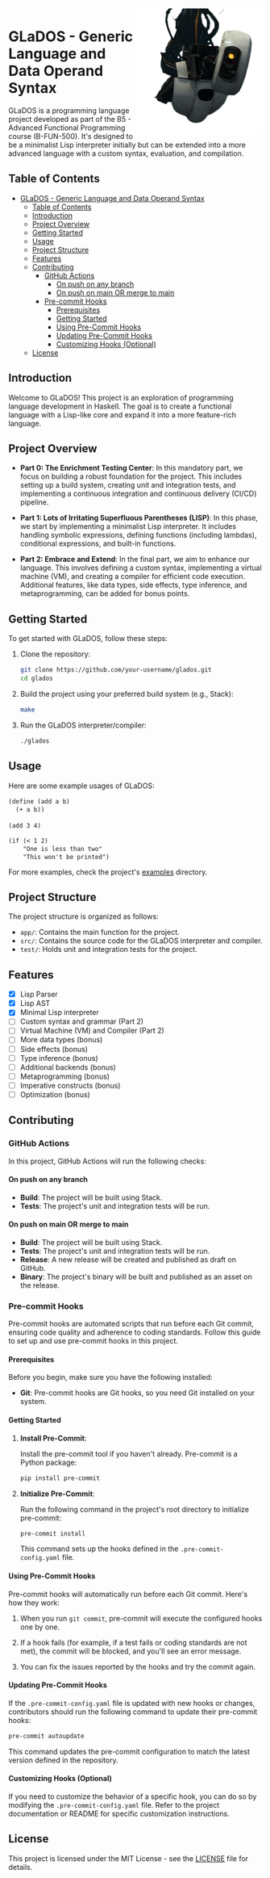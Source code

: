 <img src="images/glados_logo.png" alt="GLaDOS Logo" width=250 height=250 align="right" />

# GLaDOS - Generic Language and Data Operand Syntax

GLaDOS is a programming language project developed as part of the B5 - Advanced Functional Programming course (B-FUN-500). It's designed to be a minimalist Lisp interpreter initially but can be extended into a more advanced language with a custom syntax, evaluation, and compilation.

## Table of Contents

- [GLaDOS - Generic Language and Data Operand Syntax](#glados---generic-language-and-data-operand-syntax)
  - [Table of Contents](#table-of-contents)
  - [Introduction](#introduction)
  - [Project Overview](#project-overview)
  - [Getting Started](#getting-started)
  - [Usage](#usage)
  - [Project Structure](#project-structure)
  - [Features](#features)
  - [Contributing](#contributing)
    - [GitHub Actions](#github-actions)
      - [On push on any branch](#on-push-on-any-branch)
      - [On push on main OR merge to main](#on-push-on-main-or-merge-to-main)
    - [Pre-commit Hooks](#pre-commit-hooks)
      - [Prerequisites](#prerequisites)
      - [Getting Started](#getting-started-1)
      - [Using Pre-Commit Hooks](#using-pre-commit-hooks)
      - [Updating Pre-Commit Hooks](#updating-pre-commit-hooks)
      - [Customizing Hooks (Optional)](#customizing-hooks-optional)
  - [License](#license)

## Introduction

Welcome to GLaDOS! This project is an exploration of programming language development in Haskell. The goal is to create a functional language with a Lisp-like core and expand it into a more feature-rich language.

## Project Overview

- **Part 0: The Enrichment Testing Center**: In this mandatory part, we focus on building a robust foundation for the project. This includes setting up a build system, creating unit and integration tests, and implementing a continuous integration and continuous delivery (CI/CD) pipeline.

- **Part 1: Lots of Irritating Superfluous Parentheses (LISP)**: In this phase, we start by implementing a minimalist Lisp interpreter. It includes handling symbolic expressions, defining functions (including lambdas), conditional expressions, and built-in functions.

- **Part 2: Embrace and Extend**: In the final part, we aim to enhance our language. This involves defining a custom syntax, implementing a virtual machine (VM), and creating a compiler for efficient code execution. Additional features, like data types, side effects, type inference, and metaprogramming, can be added for bonus points.

## Getting Started

To get started with GLaDOS, follow these steps:

1. Clone the repository:

   ```bash
   git clone https://github.com/your-username/glados.git
   cd glados
   ```

2. Build the project using your preferred build system (e.g., Stack):

   ```bash
   make
   ```

3. Run the GLaDOS interpreter/compiler:

   ```bash
   ./glados
   ```

## Usage

Here are some example usages of GLaDOS:

```glados
(define (add a b)
  (+ a b))

(add 3 4)
```

```glados
(if (< 1 2)
    "One is less than two"
    "This won't be printed")
```

For more examples, check the project's [examples](examples/) directory.

## Project Structure

The project structure is organized as follows:

- `app/`: Contains the main function for the project.
- `src/`: Contains the source code for the GLaDOS interpreter and compiler.
- `test/`: Holds unit and integration tests for the project.

## Features

- [x] Lisp Parser
- [x] Lisp AST
- [x] Minimal Lisp interpreter
- [ ] Custom syntax and grammar (Part 2)
- [ ] Virtual Machine (VM) and Compiler (Part 2)
- [ ] More data types (bonus)
- [ ] Side effects (bonus)
- [ ] Type inference (bonus)
- [ ] Additional backends (bonus)
- [ ] Metaprogramming (bonus)
- [ ] Imperative constructs (bonus)
- [ ] Optimization (bonus)

## Contributing

### GitHub Actions

In this project, GitHub Actions will run the following checks:

#### On push on any branch
* **Build**: The project will be built using Stack.
* **Tests**: The project's unit and integration tests will be run.

#### On push on main OR merge to main
* **Build**: The project will be built using Stack.
* **Tests**: The project's unit and integration tests will be run.
* **Release**: A new release will be created and published as draft on GitHub.
* **Binary**: The project's binary will be built and published as an asset on the release.

### Pre-commit Hooks

Pre-commit hooks are automated scripts that run before each Git commit, ensuring code quality and adherence to coding standards. Follow this guide to set up and use pre-commit hooks in this project.

#### Prerequisites

Before you begin, make sure you have the following installed:

- **Git**: Pre-commit hooks are Git hooks, so you need Git installed on your system.

#### Getting Started

1. **Install Pre-Commit**:

   Install the pre-commit tool if you haven't already. Pre-commit is a Python package:

   ```bash
   pip install pre-commit
   ```

2. **Initialize Pre-Commit**:

   Run the following command in the project's root directory to initialize pre-commit:

   ```bash
   pre-commit install
   ```

   This command sets up the hooks defined in the `.pre-commit-config.yaml` file.

#### Using Pre-Commit Hooks

Pre-commit hooks will automatically run before each Git commit. Here's how they work:

1. When you run `git commit`, pre-commit will execute the configured hooks one by one.

2. If a hook fails (for example, if a test fails or coding standards are not met), the commit will be blocked, and you'll see an error message.

3. You can fix the issues reported by the hooks and try the commit again.

#### Updating Pre-Commit Hooks

If the `.pre-commit-config.yaml` file is updated with new hooks or changes, contributors should run the following command to update their pre-commit hooks:

```bash
pre-commit autoupdate
```

This command updates the pre-commit configuration to match the latest version defined in the repository.

#### Customizing Hooks (Optional)

If you need to customize the behavior of a specific hook, you can do so by modifying the `.pre-commit-config.yaml` file. Refer to the project documentation or README for specific customization instructions.




## License

This project is licensed under the MIT License - see the [LICENSE](LICENSE) file for details.
